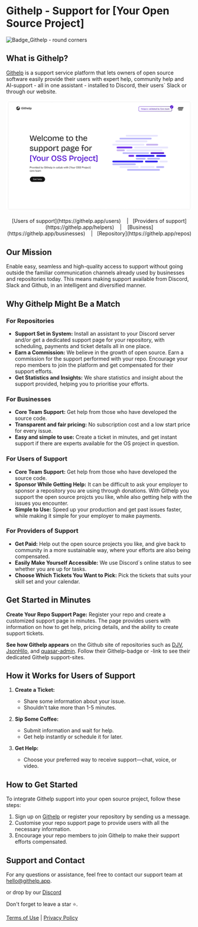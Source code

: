 # Githelp - Support for [Your Open Source Project]

<img width="220" alt="Badge_Githelp - round corners" src="https://github.com/user-attachments/assets/027ac1e3-f7dc-434e-9dd8-8bc3db7bad43">

## What is Githelp?

[Githelp](https://githelp.app/) is a support service platform that lets owners of open source software easily provide their users with expert help, 
community help and AI-support - all in one assistant - installed to Discord, their users´ Slack or through our website.  

<p align="center">
    <img src="assets/Repo - landing page - example 02 - 1440.png" alt="Githelp" width="700" style="border-radius: 12px"/>
</p>

<p align="center">
   [Users of support](https://githelp.app/users)&nbsp; &nbsp; |&nbsp; &nbsp;[Providers of support](https://githelp.app/helpers)&nbsp; &nbsp; |&nbsp; &nbsp; [Business] (https://githelp.app/businesses)&nbsp; &nbsp; |&nbsp; &nbsp;[Repository](https://githelp.app/repos)
    </p>

## Our Mission

Enable easy, seamless and high-quality access to support without going outside the familiar communication channels already used 
by businesses and repositories today. This means making support available from Discord, Slack and Github, in an intelligent and diversified manner. 

## Why Githelp Might Be a Match

### For Repositories
- **Support Set in System:** Install an assistant to your Discord server and/or get a dedicated support page for your repository,
  with scheduling, payments and ticket details all in one place.
- **Earn a Commission:** We believe in the growth of open source. Earn a commission for the support performed with your
  repo. Encourage your repo members to join the platform and get compensated for their support efforts.
- **Get Statistics and Insights:** We share statistics and insight about the support provided, helping you to prioritise your efforts. 

### For Businesses
- **Core Team Support:** Get help from those who have developed the source code.
- **Transparent and fair pricing:** No subscription cost and a low start price for every issue.
- **Easy and simple to use:** Create a ticket in minutes, and get instant support if there are experts available for the OS project in
  question. 

### For Users of Support 
- **Core Team Support:** Get help from those who have developed the source code.
- **Sponsor While Getting Help:** It can be difficult to ask your employer to sponsor a repository you are using through donations.
  With Githelp you support the open source projcts you like, while also getting help with the issues you encounter.
- **Simple to Use:** Speed up your production and get past issues faster, while making it simple for your employer to make payments.
  

### For Providers of Support 
- **Get Paid:** Help out the open source projects you like, and give back to community in a more sustainable way, where your efforts
  are also being compensated. 
- **Easily Make Yourself Accessible:** We use Discord´s online status to see whether you are up for tasks.
- **Choose Which Tickets You Want to Pick:** Pick the tickets that suits your skill set and your calendar. 

## Get Started in Minutes

**Create Your Repo Support Page:** Register your repo and create a customized support page in minutes. The page provides users with 
information on how to get help, pricing details, and the ability to create support tickets.

**See how Githelp appears** on the Github site of repositories such as [DJV](https://github.com/korzio/djv), [JsonHilo](https://github.com/xtao-org/jsonhilo), and [quasar-admin](https://github.com/pratik227/quasar-admin). 
Follow their Githelp-badge or -link to see their dedicated Githelp support-sites. 

## How it Works for Users of Support

1. **Create a Ticket:**
    - Share some information about your issue.
    - Shouldn't take more than 1-5 minutes.

2. **Sip Some Coffee:**
    - Submit information and wait for help.
    - Get help instantly or schedule it for later.

3. **Get Help:**
    - Choose your preferred way to receive support—chat, voice, or video.

## How to Get Started

To integrate Githelp support into your open source project, follow these steps:

1. Sign up on [Githelp](https://githelp.app/repos) or register your repository by sending us a message.
2. Customise your repo support page to provide users with all the necessary information.
3. Encourage your repo members to join Githelp to make their support efforts compensated.

## Support and Contact

For any questions or assistance, feel free to contact our support team at [hello@githelp.app](mailto:hello@githelp.app).

or drop by our [Discord](https://discord.gg/MN6zX6xQ)

Don't forget to leave a star ⭐️.

[//]: # (TODO: Add a link to the terms of use and privacy policy)

[Terms of Use](./terms_of_use.md) | [Privacy Policy](./privacy_policy.md)



